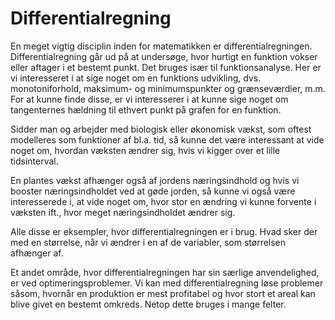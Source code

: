 # Differentialregning

En meget vigtig disciplin inden for matematikken er differentialregningen. Differentialregning går ud på at undersøge, hvor hurtigt en funktion vokser eller aftager i et bestemt punkt. Det bruges især til funktionsanalyse. Her er vi interesseret i at sige noget om en funktions udvikling, dvs. monotoniforhold, maksimum- og minimumspunkter og grænseværdier, m.m. For at kunne finde disse, er vi interesserer i at kunne sige noget om tangenternes hældning til ethvert punkt på grafen for en funktion.

Sidder man og arbejder med biologisk eller økonomisk vækst, som oftest modelleres som funktioner af
bl.a. tid, så kunne det være interessant at vide noget om, hvordan væksten ændrer sig, hvis vi kigger
over et lille tidsinterval.

En plantes vækst afhænger også af jordens næringsindhold og hvis vi booster næringsindholdet ved at
gøde jorden, så kunne vi også være interesserede i, at vide noget om, hvor stor en ændring vi kunne
forvente i væksten ift., hvor meget næringsindholdet ændrer sig.

Alle disse er eksempler, hvor differentialregningen er i brug. Hvad sker der med en størrelse, når vi
ændrer i en af de variabler, som størrelsen afhænger af.

Et andet område, hvor differentialregningen har sin særlige anvendelighed, er ved optimeringsproblemer. Vi kan med differentialregning løse problemer såsom, hvornår en produktion er mest profitabel og hvor stort et areal kan blive givet en bestemt omkreds. Netop dette bruges i mange felter.


